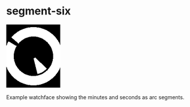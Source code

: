 # segment-six

![screenshot](segment-six-screenshot.png)

Example watchface showing the minutes and seconds as arc segments.